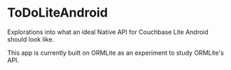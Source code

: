 ToDoLiteAndroid
===============

Explorations into what an ideal Native API for Couchbase Lite Android should look like.  

This app is currently built on ORMLite as an experiment to study ORMLite's API.
